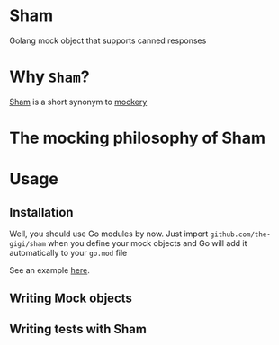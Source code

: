 # Sham

Golang mock object that supports canned responses

# Why `Sham`?

[Sham](https://www.dictionary.com/browse/sham) is a short synonym to [mockery](https://www.thesaurus.com/browse/mockery)

# The mocking philosophy of Sham

# Usage

## Installation

Well, you should use Go modules by now. Just import `github.com/the-gigi/sham` when you define your mock objects and Go will add it automatically to your `go.mod` file

See an example [here](https://github.com/the-gigi/sham/blob/main/example/mock_foo.go#L4).

## Writing Mock objects

## Writing tests with Sham
